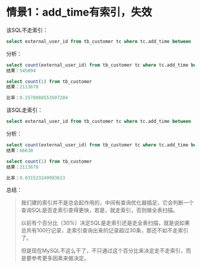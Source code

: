 # 情景1：add_time有索引，失效

该SQL不走索引：

~~~sql
select external_user_id from tb_customer tc where tc.add_time between '2021-03-03 00:00:00' and '2021-04-09 00:00:00'
~~~

分析：

~~~sql
select count(external_user_id) from tb_customer tc where tc.add_time between '2021-03-03 00:00:00' and '2021-04-09 00:00:00'
结果：545094

select count(1) from tb_customer 
结果：2113678

比率：0.2578888553507204
~~~

该SQL走索引：

~~~sql
select external_user_id from tb_customer tc where tc.add_time between '2021-04-03 00:00:00' and '2021-04-09 00:00:00'
~~~

分析：

~~~sql
select count(external_user_id) from tb_customer tc where tc.add_time between '2021-04-03 00:00:00' and '2021-04-09 00:00:00'
结果：66630

select count(1) from tb_customer 
结果：2113678

比率：0.031523249993613
~~~

总结：

> 我们建的索引并不是总会起作用的，中间有查询优化器插足，它会判断一个查询SQL是否走索引查得更快，若是，就走索引，否则做全表扫描。
>
> 以前有个百分比（30%）决定SQL是走索引还是走全表扫描，就是说如果总共有100行记录，走索引查询出来的记录超过30条，那还不如不走索引了。
>
> 但是现在MySQL不这么干了，不只通过这个百分比来决定走不走索引，而是要参考更多因素来做决定。

